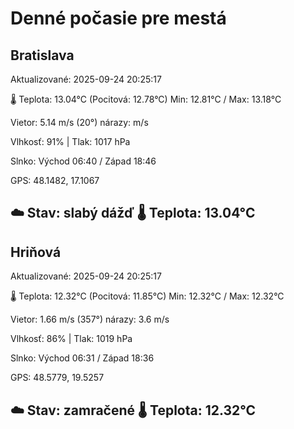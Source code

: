﻿# Denné počasie pre mestá

## Bratislava
Aktualizované: 2025-09-24 20:25:17

🌡️ Teplota: 13.04°C 
(Pocitová: 12.78°C)
Min: 12.81°C / Max: 13.18°C

Vietor: 5.14 m/s    (20°) 
nárazy:  m/s

Vlhkosť: 91% | Tlak: 1017 hPa

Slnko: Východ 06:40 / Západ 18:46

GPS: 48.1482, 17.1067

☁️ Stav: slabý dážď        🌡️ Teplota: 13.04°C
---

## Hriňová
Aktualizované: 2025-09-24 20:25:17

🌡️ Teplota: 12.32°C 
(Pocitová: 11.85°C)
Min: 12.32°C / Max: 12.32°C

Vietor: 1.66 m/s (357°)
nárazy: 3.6 m/s

Vlhkosť: 86% | Tlak: 1019 hPa

Slnko: Východ 06:31 / Západ 18:36

GPS: 48.5779, 19.5257

☁️ Stav: zamračené        🌡️ Teplota: 12.32°C
---
